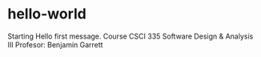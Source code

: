 # hello-world
Starting
Hello first message. 
Course CSCI 335 Software Design & Analysis III
Profesor: Benjamin Garrett
